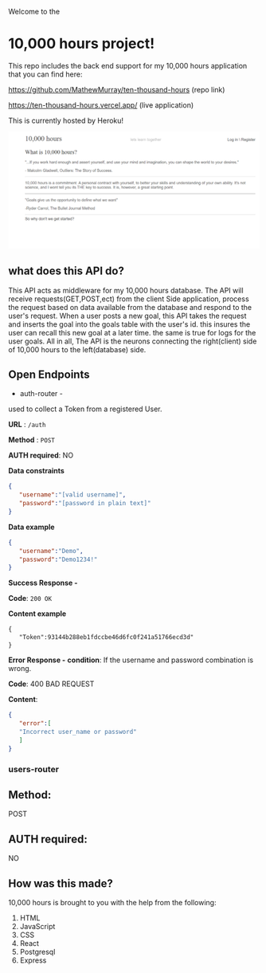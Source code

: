 Welcome to the 
# 10,000 hours project!

This repo includes the back end support for my 10,000 hours application that you can find here:

https://github.com/MathewMurray/ten-thousand-hours (repo link)

https://ten-thousand-hours.vercel.app/ (live application)

This is currently hosted by Heroku!

![Alt text](/screenshots/homepage.png?raw=true "Optional Title")


## what does this API do?
This API acts as middleware for my 10,000 hours database. The API will receive requests(GET,POST,ect) from the client Side application, process the request based on data available from the database and respond to the user's request. When a user posts a new goal, this API takes the request and inserts the goal into the goals table with the user's id. this insures the user can recall this new goal at a later time. the same is true for logs for the user goals. All in all, The API is the neurons connecting the right(client) side of 10,000 hours to the left(database) side. 

## Open Endpoints 
* auth-router -

used to collect a Token from a registered User.

**URL** : `/auth`

**Method** : `POST`

**AUTH required**: NO

**Data constraints**
```json
{
   "username":"[valid username]",
   "password":"[password in plain text]"
}
```
**Data example**
```json
{
   "username":"Demo",
   "password":"Demo1234!"
}
```
**Success Response -** 

**Code**: `200 OK`

**Content example**
```
{
   "Token":93144b288eb1fdccbe46d6fc0f241a51766ecd3d"
}
```
**Error Response -**
**condition**: If the username and password combination is wrong.

**Code**: 400 BAD REQUEST

**Content**:
```json
{
   "error":[
   "Incorrect user_name or password"
   ]
}
```
### users-router
## Method:
POST

## AUTH required:
NO

## How was this made?
10,000 hours is brought to you with the help from the following:

   1. HTML
   2. JavaScript
   3. CSS
   4. React
   5. Postgresql
   6. Express